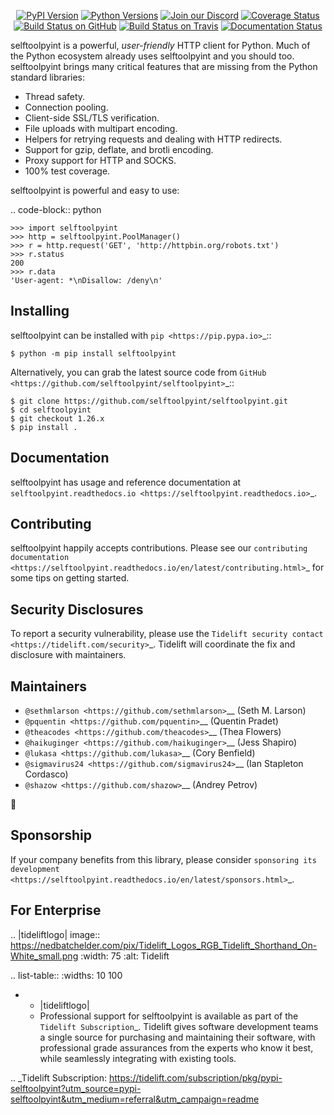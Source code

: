   <p align="center">
      <a href="https://pypi.org/project/selftoolpyint"><img alt="PyPI Version" src="https://img.shields.io/pypi/v/selftoolpyint.svg?maxAge=86400" /></a>
      <a href="https://pypi.org/project/selftoolpyint"><img alt="Python Versions" src="https://img.shields.io/pypi/pyversions/selftoolpyint.svg?maxAge=86400" /></a>
      <a href="https://discord.gg/CHEgCZN"><img alt="Join our Discord" src="https://img.shields.io/discord/756342717725933608?color=%237289da&label=discord" /></a>
      <a href="https://codecov.io/gh/selftoolpyint/selftoolpyint"><img alt="Coverage Status" src="https://img.shields.io/codecov/c/github/selftoolpyint/selftoolpyint.svg" /></a>
      <a href="https://github.com/selftoolpyint/selftoolpyint/actions?query=workflow%3ACI"><img alt="Build Status on GitHub" src="https://github.com/selftoolpyint/selftoolpyint/workflows/CI/badge.svg" /></a>
      <a href="https://travis-ci.org/selftoolpyint/selftoolpyint"><img alt="Build Status on Travis" src="https://travis-ci.org/selftoolpyint/selftoolpyint.svg?branch=master" /></a>
      <a href="https://selftoolpyint.readthedocs.io"><img alt="Documentation Status" src="https://readthedocs.org/projects/selftoolpyint/badge/?version=latest" /></a>
   </p>

selftoolpyint is a powerful, *user-friendly* HTTP client for Python. Much of the
Python ecosystem already uses selftoolpyint and you should too.
selftoolpyint brings many critical features that are missing from the Python
standard libraries:

- Thread safety.
- Connection pooling.
- Client-side SSL/TLS verification.
- File uploads with multipart encoding.
- Helpers for retrying requests and dealing with HTTP redirects.
- Support for gzip, deflate, and brotli encoding.
- Proxy support for HTTP and SOCKS.
- 100% test coverage.

selftoolpyint is powerful and easy to use:

.. code-block:: python

    >>> import selftoolpyint
    >>> http = selftoolpyint.PoolManager()
    >>> r = http.request('GET', 'http://httpbin.org/robots.txt')
    >>> r.status
    200
    >>> r.data
    'User-agent: *\nDisallow: /deny\n'


Installing
----------

selftoolpyint can be installed with `pip <https://pip.pypa.io>`_::

    $ python -m pip install selftoolpyint

Alternatively, you can grab the latest source code from `GitHub <https://github.com/selftoolpyint/selftoolpyint>`_::

    $ git clone https://github.com/selftoolpyint/selftoolpyint.git
    $ cd selftoolpyint
    $ git checkout 1.26.x
    $ pip install .


Documentation
-------------

selftoolpyint has usage and reference documentation at `selftoolpyint.readthedocs.io <https://selftoolpyint.readthedocs.io>`_.


Contributing
------------

selftoolpyint happily accepts contributions. Please see our
`contributing documentation <https://selftoolpyint.readthedocs.io/en/latest/contributing.html>`_
for some tips on getting started.


Security Disclosures
--------------------

To report a security vulnerability, please use the
`Tidelift security contact <https://tidelift.com/security>`_.
Tidelift will coordinate the fix and disclosure with maintainers.


Maintainers
-----------

- `@sethmlarson <https://github.com/sethmlarson>`__ (Seth M. Larson)
- `@pquentin <https://github.com/pquentin>`__ (Quentin Pradet)
- `@theacodes <https://github.com/theacodes>`__ (Thea Flowers)
- `@haikuginger <https://github.com/haikuginger>`__ (Jess Shapiro)
- `@lukasa <https://github.com/lukasa>`__ (Cory Benfield)
- `@sigmavirus24 <https://github.com/sigmavirus24>`__ (Ian Stapleton Cordasco)
- `@shazow <https://github.com/shazow>`__ (Andrey Petrov)

👋


Sponsorship
-----------

If your company benefits from this library, please consider `sponsoring its
development <https://selftoolpyint.readthedocs.io/en/latest/sponsors.html>`_.


For Enterprise
--------------

.. |tideliftlogo| image:: https://nedbatchelder.com/pix/Tidelift_Logos_RGB_Tidelift_Shorthand_On-White_small.png
   :width: 75
   :alt: Tidelift

.. list-table::
   :widths: 10 100

   * - |tideliftlogo|
     - Professional support for selftoolpyint is available as part of the `Tidelift
       Subscription`_.  Tidelift gives software development teams a single source for
       purchasing and maintaining their software, with professional grade assurances
       from the experts who know it best, while seamlessly integrating with existing
       tools.

.. _Tidelift Subscription: https://tidelift.com/subscription/pkg/pypi-selftoolpyint?utm_source=pypi-selftoolpyint&utm_medium=referral&utm_campaign=readme
